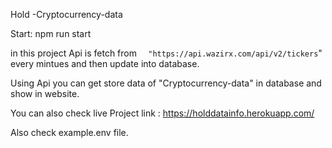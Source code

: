 Hold -Cryptocurrency-data

Start: npm run start

in this project Api is fetch from `  "https://api.wazirx.com/api/v2/tickers`" every mintues and then update into database.

Using Api you can get store data  of "Cryptocurrency-data" in database and show in website.

You can also check live Project link : https://holddatainfo.herokuapp.com/

Also check example.env file.
